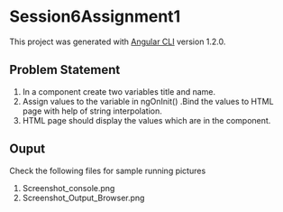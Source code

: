 # Session6Assignment1

This project was generated with [Angular CLI](https://github.com/angular/angular-cli) version 1.2.0.

## Problem Statement

1. In a component create two variables title and name.
2. Assign values to the variable in ngOnInit() .Bind the values to HTML page with help
of string interpolation.
3. HTML page should display the values which are in the component.

## Ouput 
Check the following files for sample running pictures
1. Screenshot_console.png
2. Screenshot_Output_Browser.png
